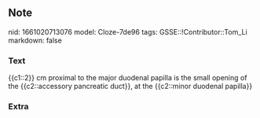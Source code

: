 ## Note
nid: 1661020713076
model: Cloze-7de96
tags: GSSE::!Contributor::Tom_Li
markdown: false

### Text
<div>
  {{c1::2}} cm proximal to the major duodenal papilla is the small
  opening of the {{c2::accessory pancreatic duct}}, at the
  {{c2::minor duodenal papilla}}
</div>

### Extra

